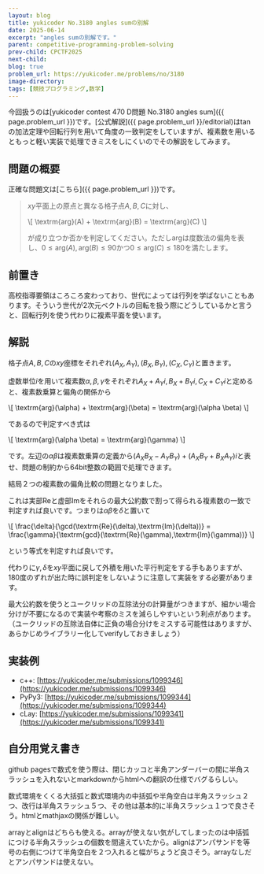 ```yaml
---
layout: blog
title: yukicoder No.3180 angles sumの別解
date: 2025-06-14
excerpt: "angles sumの別解です。"
parent: competitive-programming-problem-solving
prev-child: CPCTF2025
next-child: 
blog: true
problem_url: https://yukicoder.me/problems/no/3180
image-directory: 
tags: [競技プログラミング,数学]
---
```


今回扱うのは[yukicoder contest 470 D問題 No.3180 angles sum]({{ page.problem_url }})です。[公式解説]({{ page.problem_url }}/editorial)は$\tan$の加法定理や回転行列を用いて角度の一致判定をしていますが、複素数を用いるともっと軽い実装で処理できミスをしにくいのでその解説をしてみます。


## 問題の概要

正確な問題文は[こちら]({{ page.problem_url }})です。

> $xy$平面上の原点と異なる格子点$A,B,C$に対し、
> 
> \\[
> \textrm{arg}(A) + \textrm{arg}(B) = \textrm{arg}(C)
> \\]
>
> が成り立つか否かを判定してください。ただし$\textrm{arg}$は度数法の偏角を表し、$0 \leq \textrm{arg}(A), \textrm{arg}(B) \leq 90$かつ$0 \leq \textrm{arg}(C) \leq 180$を満たします。


## 前置き

高校指導要領はころころ変わっており、世代によっては行列を学ばないこともあります。そういう世代が$2$次元ベクトルの回転を扱う際にどうしているかと言うと、回転行列を使う代わりに複素平面を使います。


## 解説

格子点$A,B,C$の$xy$座標をそれぞれ$(A_X,A_Y),(B_X,B_Y),(C_X,C_Y)$と置きます。

虚数単位$i$を用いて複素数$\alpha,\beta,\gamma$をそれぞれ$A_X + A_Y i,B_X + B_Y i,C_X + C_Y i$と定めると、複素数乗算と偏角の関係から

\\[
\textrm{arg}(\alpha) + \textrm{arg}(\beta) = \textrm{arg}(\alpha \beta)
\\]

であるので判定すべき式は

\\[
\textrm{arg}(\alpha \beta) = \textrm{arg}(\gamma)
\\]

です。左辺の$\alpha \beta$は複素数乗算の定義から$(A_X B_X - A_Y B_Y) + (A_X B_Y + B_X A_Y)i$と表せ、問題の制約から64bit整数の範囲で処理できます。

結局２つの複素数の偏角比較の問題となりました。

これは実部$\textrm{Re}$と虚部$\textrm{Im}$をそれらの最大公約数で割って得られる複素数の一致で判定すれば良いです。つまりは$\alpha \beta$を$\delta$と置いて

\\[
\frac{\delta}{\gcd(\textrm{Re}(\delta),\textrm{Im}(\delta))} = \frac{\gamma}{\textrm{gcd}(\textrm{Re}(\gamma),\textrm{Im}(\gamma))}
\\]

という等式を判定すれば良いです。

代わりに$\gamma,\delta$を$xy$平面に戻して外積を用いた平行判定をする手もありますが、$180$度のずれが出た時に誤判定をしないように注意して実装をする必要があります。

最大公約数を使うとユークリッドの互除法分の計算量がつきますが、細かい場合分けが不要になるので実装や考察のミスを減らしやすいという利点があります。（ユークリッドの互除法自体に正負の場合分けをミスする可能性はありますが、あらかじめライブラリー化してverifyしておきましょう）


## 実装例

- c++: [https://yukicoder.me/submissions/1099346](https://yukicoder.me/submissions/1099346)
- PyPy3: [https://yukicoder.me/submissions/1099344](https://yukicoder.me/submissions/1099344)
- cLay: [https://yukicoder.me/submissions/1099341](https://yukicoder.me/submissions/1099341)


## 自分用覚え書き

github pagesで数式を使う際は、閉じカッコと半角アンダーバーの間に半角スラッシュを入れないとmarkdownからhtmlへの翻訳の仕様でバグるらしい。

数式環境をくくる大括弧と数式環境内の中括弧や半角空白は半角スラッシュ２つ、改行は半角スラッシュ５つ、その他は基本的に半角スラッシュ１つで良さそう。htmlとmathjaxの関係が難しい。

arrayとalignはどちらも使える。arrayが使えない気がしてしまったのは中括弧につける半角スラッシュの個数を間違えていたから。alignはアンパサンドを等号の右側につけて半角空白を２つ入れると幅がちょうど良さそう。arrayなしだとアンパサンドは使えない。
